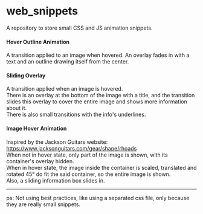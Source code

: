 # web_snippets
A repository to store small CSS and JS animation snippets.

#### Hover Outline Animation
A transition applied to an image when hovered. An overlay fades in with a text and an outline drawing itself from the center.

#### Sliding Overlay
A transition applied when an image is hovered.<br>
There is an overlay at the bottom of the image with a title, and the transition slides this overlay to cover the entire image and shows more information about it.<br>
There is also small transitions with the info's underlines.

#### Image Hover Animation
Inspired by the Jackson Guitars website: https://www.jacksonguitars.com/gear/shape/rhoads <br>
When not in hover state, only part of the image is shown, with its container's overlay hidden. <br>
When in hover state, the image inside the container is scaled, translated and rotated 45° do fit the said container, so the entire image is shown.<br>
Also, a sliding information box slides in.

<hr>
ps: Not using best practices, like using a separated css file, only because they are really small snippets.

